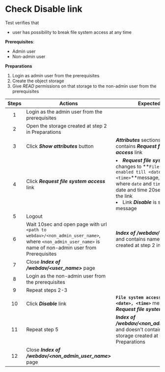 # Check Disable link

Test verifies that
- user has possibility to break file system access at any time

**Prerequisites**:
- Admin user
- Non-admin user

**Preparations**
1. Login as admin user from the prerequisites
2. Create the object storage
3. Give *READ* permissions on that storage to the non-admin user from the prerequisites

| Steps | Actions | Expected results |
| :---: | --- | --- |
| 1 | Login as the admin user from the prerequisites | |
| 2 | Open the storage created at step 2 in Preparations
| 3 | Click ***Show attributes*** button | ***Attributes*** sections opens and contains ***Request file system access*** link |
| 4 | Click ***Request file system access*** link | <li> ***Request file system access*** link changes to **`File system access enabled till <date>, <time>`**message, <br> where `date` and `time` correspond to date and time 20sec after clicking the link <li> Link ***Disable*** is shown near the message |
| 5 | Logout
| 6 | Wait 10sec and open page with url `<path to webdav>/<non_admin_user_name>`, <br> where `<non_admin_user_name>` is name of non-admin user from Prerequisites  | ***Index of /webdav/<user_name>*** and contains name of the storage created at step 2 in Preparations |
| 7 | Close ***Index of /webdav/<user_name>*** page | |
| 8 | Login as  the non-admin user from the prerequisites | | 
| 9 | Repeat steps 2-3 |  |
| 10 | Click ***Disable*** link | **`File system access enabled till <date>, <time>`** message changes to ***Request file system access*** link |
| 11 | Repeat step 5 | ***Index of /webdav/<non_admin_user_name>*** and doesn't contain name of the storage created at step 2 in Preparations |
| 12 | Close ***Index of /webdav/<non_admin_user_name>*** page | | 